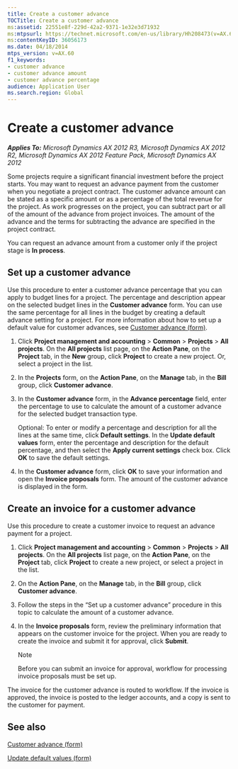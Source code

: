 ```yaml
---
title: Create a customer advance
TOCTitle: Create a customer advance
ms:assetid: 22551e8f-229d-42a2-9371-1e32e3d71932
ms:mtpsurl: https://technet.microsoft.com/en-us/library/Hh208473(v=AX.60)
ms:contentKeyID: 36056173
ms.date: 04/18/2014
mtps_version: v=AX.60
f1_keywords:
- customer advance
- customer advance amount
- customer advance percentage
audience: Application User
ms.search.region: Global
---
```


# Create a customer advance 


_**Applies To:** Microsoft Dynamics AX 2012 R3, Microsoft Dynamics AX 2012 R2, Microsoft Dynamics AX 2012 Feature Pack, Microsoft Dynamics AX 2012_

Some projects require a significant financial investment before the project starts. You may want to request an advance payment from the customer when you negotiate a project contract. The customer advance amount can be stated as a specific amount or as a percentage of the total revenue for the project. As work progresses on the project, you can subtract part or all of the amount of the advance from project invoices. The amount of the advance and the terms for subtracting the advance are specified in the project contract.

You can request an advance amount from a customer only if the project stage is **In process**.

## Set up a customer advance

Use this procedure to enter a customer advance percentage that you can apply to budget lines for a project. The percentage and description appear on the selected budget lines in the **Customer advance** form. You can use the same percentage for all lines in the budget by creating a default advance setting for a project. For more information about how to set up a default value for customer advances, see [Customer advance (form)](https://technet.microsoft.com/en-us/library/hh242232\(v=ax.60\)).

1.  Click **Project management and accounting** \> **Common** \> **Projects** \> **All projects**. On the **All projects** list page, on the **Action Pane**, on the **Project** tab, in the **New** group, click **Project** to create a new project. Or, select a project in the list.

2.  In the **Projects** form, on the **Action Pane**, on the **Manage** tab, in the **Bill** group, click **Customer advance**.

3.  In the **Customer advance** form, in the **Advance percentage** field, enter the percentage to use to calculate the amount of a customer advance for the selected budget transaction type.
    
    Optional: To enter or modify a percentage and description for all the lines at the same time, click **Default settings**. In the **Update default values** form, enter the percentage and description for the default percentage, and then select the **Apply current settings** check box. Click **OK** to save the default settings.

4.  In the **Customer advance** form, click **OK** to save your information and open the **Invoice proposals** form. The amount of the customer advance is displayed in the form.

## Create an invoice for a customer advance

Use this procedure to create a customer invoice to request an advance payment for a project.

1.  Click **Project management and accounting** \> **Common** \> **Projects** \> **All projects**. On the **All projects** list page, on the **Action Pane**, on the **Project** tab, click **Project** to create a new project, or select a project in the list.

2.  On the **Action Pane**, on the **Manage** tab, in the **Bill** group, click **Customer advance**.

3.  Follow the steps in the “Set up a customer advance” procedure in this topic to calculate the amount of a customer advance.

4.  In the **Invoice proposals** form, review the preliminary information that appears on the customer invoice for the project. When you are ready to create the invoice and submit it for approval, click **Submit**.
    

    > [!NOTE]
    > <P>Before you can submit an invoice for approval, workflow for processing invoice proposals must be set up.</P>



The invoice for the customer advance is routed to workflow. If the invoice is approved, the invoice is posted to the ledger accounts, and a copy is sent to the customer for payment.

## See also

[Customer advance (form)](https://technet.microsoft.com/en-us/library/hh242232\(v=ax.60\))

[Update default values (form)](https://technet.microsoft.com/en-us/library/hh209610\(v=ax.60\))

  


